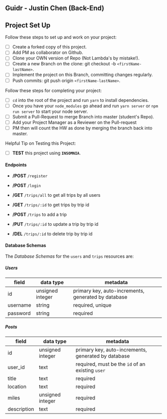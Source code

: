 ## Guidr - Justin Chen (Back-End)

## Project Set Up

Follow these steps to set up and work on your project:

- [ ] Create a forked copy of this project.
- [ ] Add PM as collaborator on Github.
- [ ] Clone your OWN version of Repo (Not Lambda's by mistake!).
- [ ] Create a new Branch on the clone: git checkout -b `<firstName-lastName>`.
- [ ] Implement the project on this Branch, committing changes regularly.
- [ ] Push commits: git push origin `<firstName-lastName>`.

Follow these steps for completing your project:

- [ ] `cd` into the root of the project and run `yarn` to install dependencies.
- [ ] Once you have your `node_modules` go ahead and run `yarn server` or `npm run server` to start your node server.
- [ ] Submit a Pull-Request to merge <firstName-lastName> Branch into master (student's  Repo).
- [ ] Add your Project Manager as a Reviewer on the Pull-request
- [ ] PM then will count the HW as done by  merging the branch back into master.

Helpful Tip on Testing this Project:

- [ ] **TEST** this project using **`INSOMNIA`**.

#### Endpoints
- **/POST** ```/register```
- **/POST** ```/login```

- **/GET** ```/trips/all``` to get all trips by all users
- **/GET** ```/trips/:id``` to get trips by trip id
- **/POST** ```/trips``` to add a trip
- **/PUT** ```/trips/:id``` to update a trip by trip id
- **/DEL** ```/trips/:id``` to delete trip by trip id

#### Database Schemas

The _Database Schemas_ for the `users` and `trips` resources are:

##### Users

| field     | data type        | metadata                                            |
| --------- | ---------------- | --------------------------------------------------- |
| id        | unsigned integer | primary key, auto-increments, generated by database |
| username  | string           | required, unique                                    |
| password  | string           | required                                  |

##### Posts

| field      | data type        | metadata                                            |
| -------    | ---------------- | --------------------------------------------------- |
| id         | unsigned integer | primary key, auto-increments, generated by database |
| user_id    | text             | required, must be the `id` of an existing `user`    |
| title      | text             | required                                            |
| location   | text             | required                                            |
| miles      | unsigned integer | required                                            |
| description| text             | required                                            |
